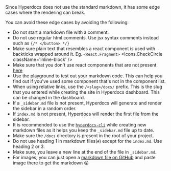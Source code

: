 <Callout type='warning'>
	Since Hyperdocs does not use the standard markdown, it has some edge cases where the rendering can break.
</Callout>

You can avoid these edge cases by avoiding the following:

- Do not start a markdown file with a comment.
- Do not use regular html comments. Use jsx syntax comments instead such as `{/* </button> */}`
- Make sure plain text that resembles a react component is used with backticks wrapped around it. Eg. `<React.Fragment>` <Icons.CheckCircle className='inline-block' />
- Make sure that you don't use react components that are not present [here](/docs/hyperdocs/components)
- Use the playground to test out your markdown code. This can help you find out if you've used some component that's not in the component list.
- When using relative links, use the `/<slug>/docs/` prefix. This is the slug that you entered while creating the site in Hyperdocs dashboard. This can be changed in the dashboard.
- If a `_sidebar.md` file is not present, Hyperdocs will generate and render the sidebar in a random order.
- If `index.md` is not present, Hyperdocs will render the first file from the sidebar.
- It is recommended to use the [`hyperdocs-cli`](https://npm.im/hyperdocs-cli) while creating new markdown files as it helps you keep the `_sidebar.md` file up to date.
- Make sure the `/docs` directory is present in the root of your project.
- Do not use heading 1 in markdown files(`#`) except for the `index.md`. Use heading 2 or 3.
- Make sure, you leave a new line at the end of the file in `_sidebar.md`.
- For images, you can just open a [markdown file on GitHub](https://twitter.com/leeerob/status/1494509861849255937) and paste image there to get the markdown 😜
